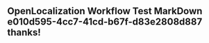 <properties
ms.topic="hero-topic"
ms.test1="hero-topic"
ms.test2="test"/>

## OpenLocalization Workflow Test MarkDown e010d595-4cc7-41cd-b67f-d83e2808d887 thanks!
